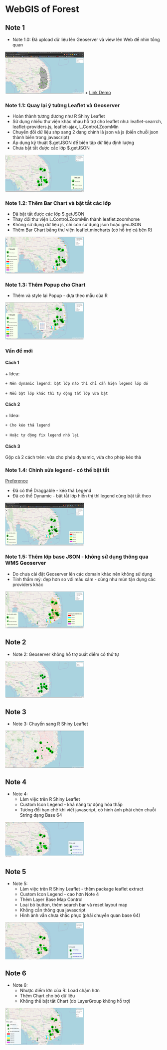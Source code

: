 # WebGIS of Forest

## Note 1
+ Note 1.0: Đã upload dữ liệu lên Geoserver và view lên Web để nhìn tổng quan
<img src="img/Note_img/Note_1.png" width="50%">
+ <a href='https://nguyenduclam.github.io/webatlas_taynguyen_forest/index.html'>Link Demo</a>

### Note 1.1: Quay lại ý tưởng Leaflet và Geoserver
+ Hoàn thành tương đương như R Shiny Leaflet
+ Sử dụng nhiều thư viện khác nhau hỗ trợ cho leaflet như: leaflet-searrch, leaflet-providers.js, leaflet-ajax, L.Control.ZoomMin
+ Chuyển đổi dữ liệu shp sang 2 dạng chính là json và js (biến chuỗi json thành biến trong javascript)
+ Áp dụng kỹ thuật $.getJSON để biên tập dữ liệu định lượng
+ Chưa bật tắt được các lớp $.getJSON
<img src="img/Note_img/Note_1_1.png" width="50%">

### Note 1.2: Thêm Bar Chart và bật tắt các lớp
+ Đã bật tắt được các lớp $.getJSON
+ Thay đổi thư viện L.Control.ZoomMin thành leaflet.zoomhome
+ Không sử dụng dữ liệu js, chỉ còn sử dụng json hoặc geoJSON
+ Thêm Bar Chart bằng thư viện leaflet.mincharts (có hỗ trợ cả bên R)
<img src="img/Note_img/Note_1_2.png" width="50%">

### Note 1.3: Thêm Popup cho Chart
+ Thêm và style lại Popup - dựa theo mẫu của R
<img src="img/Note_img/Note_1_3.png" width="50%">
<h3>Vấn đề mới</h3>
<h4>Cách 1</h4>
+ Idea:

    + Nên dynamic legend: bật lớp nào thì chỉ cần hiện legend lớp đó
    
    + Nếu bật lớp khác thì tự động tắt lớp vừa bật
<h4>Cách 2</h4>
+ Idea:
    
    + Cho kéo thả legend
    
    + Hoặc tự động fix legend nhỏ lại
<h4>Cách 3</h4>
Gộp cả 2 cách trên: vừa cho phép dynamic, vừa cho phép kéo thả

### Note 1.4: Chỉnh sửa legend - có thể bật tắt
<a href='http://apps.socib.es/Leaflet.TimeDimension/examples/'>Preference</a>
+ Đã có thể Draggable - kéo thả Legend
+ Đã có thể Dynamic - bật tắt lớp hiển thị thì legend cũng bật tắt theo
<img src="img/Note_img/Note_1_4.png" width="50%">

### Note 1.5: Thêm lớp base JSON - không sử dụng thông qua WMS Geoserver
+ Do chưa cài đặt Geoserver lên các domain khác nên không sử dụng
+ Tính thẩm mỹ: đẹp hơn so với màu xám - cũng như mún tận dụng các providers khác
<img src="img/Note_img/Note_1_5.png" width="50%">

## Note 2
+ Note 2: Geoserver không hỗ trợ xuất điểm có thứ tự
<img src="img/Note_img/Note_2.png" width="50%">

## Note 3
+ Note 3: Chuyển sang R Shiny Leaflet
<img src="img/Note_img/Note_3.png" width="50%">

## Note 4
+ Note 4:
    + Làm việc trên R Shiny Leaflet 
    + Custom Icon Legend - khả năng tự động hóa thấp
    + Tương đối hạn chê khi viết javascript, có hình ảnh phải chèn chuỗi String dạng Base 64
<img src="img/Note_img/Note_4.png" width="50%">

## Note 5
+ Note 5:
    + Làm việc trên R Shiny Leaflet - thêm package leaflet extract
    + Custom Icon Legend - cao hơn Note 4
    + Thêm Layer Base Map Control
    + Loại bỏ button, thêm search bar và reset layout map
    + Không cần thông qua javascript
    + Hình ảnh vẫn chưa khắc phục (phải chuyển quan base 64)
<img src="img/Note_img/Note_5.png" width="50%">

## Note 6
+ Note 6:
    + Nhược điểm lớn của R: Load chậm hơn
    + Thêm Chart cho bộ dữ liệu
    + Không thể bật tắt Chart (do LayerGroup không hỗ trợ)
<img src="img/Note_img/Note_6.png" width="50%">